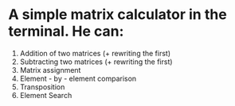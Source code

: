 # A simple matrix calculator in the terminal. He can:
1. Addition of two matrices (+ rewriting the first)
2. Subtracting two matrices (+ rewriting the first)
3. Matrix assignment
4. Element - by - element comparison
5. Transposition
6. Element Search
